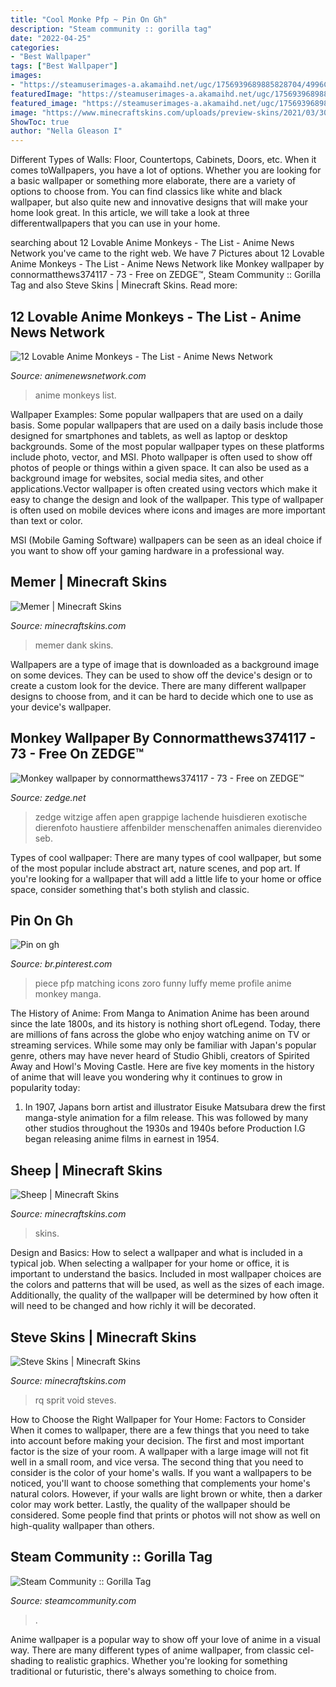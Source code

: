 ```yaml
---
title: "Cool Monke Pfp ~ Pin On Gh"
description: "Steam community :: gorilla tag"
date: "2022-04-25"
categories:
- "Best Wallpaper"
tags: ["Best Wallpaper"]
images:
- "https://steamuserimages-a.akamaihd.net/ugc/1756939689885828704/4996C5187BC07D2A607DB406BD1BC471D0A9E580/?imw=1024&amp;&amp;ima=fit&amp;impolicy=Letterbox&amp;imcolor=%23000000&amp;letterbox=false"
featuredImage: "https://steamuserimages-a.akamaihd.net/ugc/1756939689885828704/4996C5187BC07D2A607DB406BD1BC471D0A9E580/?imw=1024&amp;&amp;ima=fit&amp;impolicy=Letterbox&amp;imcolor=%23000000&amp;letterbox=false"
featured_image: "https://steamuserimages-a.akamaihd.net/ugc/1756939689885828704/4996C5187BC07D2A607DB406BD1BC471D0A9E580/?imw=1024&amp;&amp;ima=fit&amp;impolicy=Letterbox&amp;imcolor=%23000000&amp;letterbox=false"
image: "https://www.minecraftskins.com/uploads/preview-skins/2021/03/30/-rq-skin-concept--sprit-steve-17301708.png?v393"
ShowToc: true
author: "Nella Gleason I"
---
```



Different Types of Walls: Floor, Countertops, Cabinets, Doors, etc.
When it comes toWallpapers, you have a lot of options. Whether you are looking for a basic wallpaper or something more elaborate, there are a variety of options to choose from. You can find classics like white and black wallpaper, but also quite new and innovative designs that will make your home look great. In this article, we will take a look at three differentwallpapers that you can use in your home.

	

		
searching about 12 Lovable Anime Monkeys - The List - Anime News Network you've came to the right web. We have 7 Pictures about 12 Lovable Anime Monkeys - The List - Anime News Network like Monkey wallpaper by connormatthews374117 - 73 - Free on ZEDGE™, Steam Community :: Gorilla Tag and also Steve Skins | Minecraft Skins. Read more:
		
    
## 12 Lovable Anime Monkeys - The List - Anime News Network

<img loading=lazy src="https://www.animenewsnetwork.com/thumbnails/crop600x315/cms/the-list/101603/monkeygintama.jpg" onerror="this.onerror=null;this.src='https://tse2.mm.bing.net/th?id=OIP.UB-QaOqty7rmXgrkc7P8pwHaD4&amp;pid=15.1';" alt="12 Lovable Anime Monkeys - The List - Anime News Network">

_Source: animenewsnetwork.com_

>anime monkeys list. 

	

Wallpaper Examples: Some popular wallpapers that are used on a daily basis.
Some popular wallpapers that are used on a daily basis include those designed for smartphones and tablets, as well as laptop or desktop backgrounds. Some of the most popular wallpaper types on these platforms include photo, vector, and MSI. 
Photo wallpaper is often used to show off photos of people or things within a given space. It can also be used as a background image for websites, social media sites, and other applications.Vector wallpaper is often created using vectors which make it easy to change the design and look of the wallpaper. This type of wallpaper is often used on mobile devices where icons and images are more important than text or color. 

MSI (Mobile Gaming Software) wallpapers can be seen as an ideal choice if you want to show off your gaming hardware in a professional way.

    
## Memer | Minecraft Skins

<img loading=lazy src="https://www.minecraftskins.com/uploads/preview-skins/2019/08/18/dank-memer-13353105.png?v150" onerror="this.onerror=null;this.src='https://tse2.mm.bing.net/th?id=OIP.0ZuCBH213HNMqWyg2dwXJQAAAA&amp;pid=15.1';" alt="Memer | Minecraft Skins">

_Source: minecraftskins.com_

>memer dank skins. 

	

Wallpapers are a type of image that is downloaded as a background image on some devices. They can be used to show off the device's design or to create a custom look for the device. There are many different wallpaper designs to choose from, and it can be hard to decide which one to use as your device's wallpaper.

    
## Monkey Wallpaper By Connormatthews374117 - 73 - Free On ZEDGE™

<img loading=lazy src="https://fsb.zobj.net/crop.php?r=aJfePxuG8QkmUr_21v-kVbuf8dYgXrOT6pf0DcwErkKCxG9jBNKMhkBMYecJmXskEnl0cxYcxHslICq0W4kN0hQTKT5HxmpsSJOHbL24Lx8bCx8b-cOxZY5VszZDIbgo1N5dHqVOhx0ppfrq" onerror="this.onerror=null;this.src='https://tse3.mm.bing.net/th?id=OIP.YD9YtaYEMvuOUK9LrKts5QHaO0&amp;pid=15.1';" alt="Monkey wallpaper by connormatthews374117 - 73 - Free on ZEDGE™">

_Source: zedge.net_

>zedge witzige affen apen grappige lachende huisdieren exotische dierenfoto haustiere affenbilder menschenaffen animales dierenvideo seb. 

	

Types of cool wallpaper:
There are many types of cool wallpaper, but some of the most popular include abstract art, nature scenes, and pop art. If you're looking for a wallpaper that will add a little life to your home or office space, consider something that's both stylish and classic.

    
## Pin On Gh

<img loading=lazy src="https://i.pinimg.com/originals/00/c6/73/00c6737056b0bbc7445db25b22f72ff8.jpg" onerror="this.onerror=null;this.src='https://tse1.mm.bing.net/th?id=OIP.ziLfsQ6ilBwqvKLsY1mQAAAAAA&amp;pid=15.1';" alt="Pin on gh">

_Source: br.pinterest.com_

>piece pfp matching icons zoro funny luffy meme profile anime monkey manga. 

	

The History of Anime: From Manga to Animation
Anime has been around since the late 1800s, and its history is nothing short ofLegend. Today, there are millions of fans across the globe who enjoy watching anime on TV or streaming services. While some may only be familiar with Japan's popular genre, others may have never heard of Studio Ghibli, creators of Spirited Away and Howl's Moving Castle. Here are five key moments in the history of anime that will leave you wondering why it continues to grow in popularity today:
1) In 1907, Japans born artist and illustrator Eisuke Matsubara drew the first manga-style animation for a film release. This was followed by many other studios throughout the 1930s and 1940s before Production I.G began releasing anime films in earnest in 1954.

    
## Sheep | Minecraft Skins

<img loading=lazy src="https://www.minecraftskins.com/uploads/preview-skins/2021/03/02/purple-sheep-with-rainbow-sweeter-16980861.png?v393" onerror="this.onerror=null;this.src='https://tse2.mm.bing.net/th?id=OIP.1-SmQsYDziPE27mWAaII1wAAAA&amp;pid=15.1';" alt="Sheep | Minecraft Skins">

_Source: minecraftskins.com_

>skins. 

	

Design and Basics: How to select a wallpaper and what is included in a typical job.
When selecting a wallpaper for your home or office, it is important to understand the basics. Included in most wallpaper choices are the colors and patterns that will be used, as well as the sizes of each image. Additionally, the quality of the wallpaper will be determined by how often it will need to be changed and how richly it will be decorated.

    
## Steve Skins | Minecraft Skins

<img loading=lazy src="https://www.minecraftskins.com/uploads/preview-skins/2021/03/30/-rq-skin-concept--sprit-steve-17301708.png?v393" onerror="this.onerror=null;this.src='https://tse2.mm.bing.net/th?id=OIP.kkFieQrQ3ILbx9-mN7-r5AAAAA&amp;pid=15.1';" alt="Steve Skins | Minecraft Skins">

_Source: minecraftskins.com_

>rq sprit void steves. 

	

How to Choose the Right Wallpaper for Your Home: Factors to Consider
When it comes to wallpaper, there are a few things that you need to take into account before making your decision. The first and most important factor is the size of your room. A wallpaper with a large image will not fit well in a small room, and vice versa. 
The second thing that you need to consider is the color of your home's walls. If you want a wallpapers to be noticed, you'll want to choose something that complements your home's natural colors. However, if your walls are light brown or white, then a darker color may work better. 
Lastly, the quality of the wallpaper should be considered. Some people find that prints or photos will not show as well on high-quality wallpaper than others.

    
## Steam Community :: Gorilla Tag

<img loading=lazy src="https://steamuserimages-a.akamaihd.net/ugc/1756939689885828704/4996C5187BC07D2A607DB406BD1BC471D0A9E580/?imw=1024&amp;&amp;ima=fit&amp;impolicy=Letterbox&amp;imcolor=%23000000&amp;letterbox=false" onerror="this.onerror=null;this.src='https://tse3.mm.bing.net/th?id=OIP.d2Y9V7GJG32-K7QmEow_igHaKX&amp;pid=15.1';" alt="Steam Community :: Gorilla Tag">

_Source: steamcommunity.com_

>. 

	

Anime wallpaper is a popular way to show off your love of anime in a visual way. There are many different types of anime wallpaper, from classic cel-shading to realistic graphics. Whether you're looking for something traditional or futuristic, there's always something to choice from.

